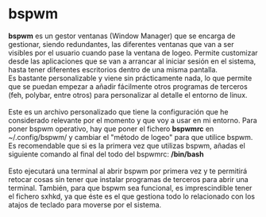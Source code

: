 # bspwm

<b>bspwm</b> es un gestor ventanas (Window Manager) que se encarga de gestionar, siendo redundantes, las diferentes ventanas que van a ser visibles por el usuario cuando pase la ventana de logeo.
Permite customizar desde las aplicaciones que se van a arrancar al iniciar sesión en el sistema, hasta tener diferentes escritorios dentro de una misma pantalla.<br>
Es bastante personalizable y viene sin prácticamente nada, lo que permite que se puedan empezar a añadir fácilmente otros programas de terceros (feh, polybar, entre otros) para personalizar al detalle el entorno de linux.
<br><br>
Este es un archivo personalizado que tiene la configuración que he considerado relevante por el momento y que voy a usar en mi entorno.
Para poner bspwm operativo, hay que poner el fichero <b>bspwmrc</b> en ~/.config/bspwm/ y cambiar el "método de logeo" para que utilice bspwm.
Es recomendable que si es la primera vez que utilizas bspwm, añadas el siguiente comando al final del todo del bspwmrc: <b>/bin/bash</b><br><br>
Esto ejecutará una terminal al abrir bspwm por primera vez y te permitirá retocar cosas sin tener que instalar programas de terceros para abrir una terminal.
También, para que bspwm sea funcional, es imprescindible tener el fichero sxhkd, ya que éste es el que gestiona todo lo relacionado con los atajos de teclado para moverse por el sistema.
